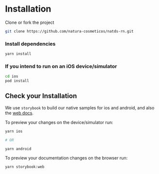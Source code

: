 # Installation

Clone or fork the project

```sh
git clone https://github.com/natura-cosmeticos/natds-rn.git
```

### Install dependencies

```sh
yarn install
```

### If you intend to run on an iOS device/simulator
```sh
cd ios
pod install
```

## Check your Installation

We use `storybook` to build our native samples for ios and android, and also the [web docs](https://natds-rn.natura.design/).

To preview your changes on the device/simulator run:

```sh
yarn ios

# OR

yarn android
```

To preview your documentation changes on the browser run:

```sh
yarn storybook:web
```
